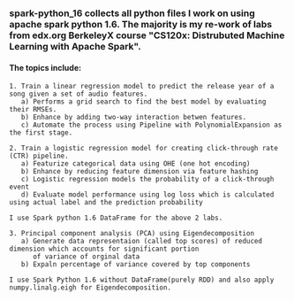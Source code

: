 ### spark-python_16 collects all python files I work on using apache spark python 1.6.  The majority is my re-work of labs from edx.org BerkeleyX course "CS120x: Distrubuted Machine Learning with Apache Spark".
#### The topics include:
    1. Train a linear regression model to predict the release year of a song given a set of audio features.
       a) Performs a grid search to find the best model by evaluating their RMSEs.
       b) Enhance by adding two-way interaction betwen features. 
       c) Automate the process using Pipeline with PolynomialExpansion as the first stage. 
 
    2. Train a logistic regression model for creating click-through rate (CTR) pipeline.
       a) Featurize categorical data using OHE (one hot encoding)
       b) Enhance by reducing feature dimension via feature hashing
       c) Logistic regression models the probability of a click-through event
       d) Evaluate model performance using log loss which is calculated using actual label and the prediction probability
    
    I use Spark python 1.6 DataFrame for the above 2 labs.

    3. Principal component analysis (PCA) using Eigendecomposition
       a) Generate data representaion (called top scores) of reduced dimension which accounts for significant portion
          of variance of orginal data
       b) Expaln percentage of variance covered by top components 

    I use Spark Python 1.6 without DataFrame(purely RDD) and also apply numpy.linalg.eigh for Eigendecomposition.

      
